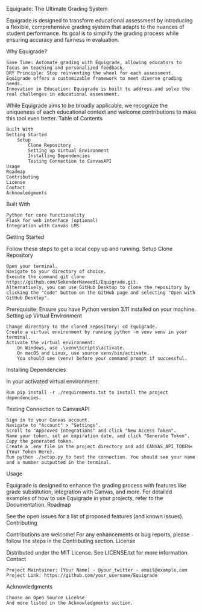 Equigrade: The Ultimate Grading System

Equigrade is designed to transform educational assessment by introducing a flexible, comprehensive grading system that adapts to the nuances of student performance. Its goal is to simplify the grading process while ensuring accuracy and fairness in evaluation.

Why Equigrade?

    Save Time: Automate grading with Equigrade, allowing educators to focus on teaching and personalized feedback.
    DRY Principle: Stop reinventing the wheel for each assessment. Equigrade offers a customizable framework to meet diverse grading needs.
    Innovation in Education: Equigrade is built to address and solve the real challenges in educational assessment.

While Equigrade aims to be broadly applicable, we recognize the uniqueness of each educational context and welcome contributions to make this tool even better.
Table of Contents

    Built With
    Getting Started
        Setup
            Clone Repository
            Setting up Virtual Environment
            Installing Dependencies
            Testing Connection to CanvasAPI
    Usage
    Roadmap
    Contributing
    License
    Contact
    Acknowledgments

Built With

    Python for core functionality
    Flask for web interface (optional)
    Integration with Canvas LMS

Getting Started

Follow these steps to get a local copy up and running.
Setup
Clone Repository

    Open your terminal.
    Navigate to your directory of choice.
    Execute the command git clone https://github.com/SekenderNaveed1/Equigrade.git.
    Alternatively, you can use GitHub Desktop to clone the repository by clicking the "Code" button on the GitHub page and selecting "Open with GitHub Desktop".

Prerequisite: Ensure you have Python version 3.11 installed on your machine.
Setting up Virtual Environment

    Change directory to the cloned repository: cd Equigrade.
    Create a virtual environment by running python -m venv venv in your terminal.
    Activate the virtual environment:
        On Windows, use .\venv\Scripts\activate.
        On macOS and Linux, use source venv/bin/activate.
        You should see (venv) before your command prompt if successful.

Installing Dependencies

In your activated virtual environment:

    Run pip install -r ./requirements.txt to install the project dependencies.

Testing Connection to CanvasAPI

    Sign in to your Canvas account.
    Navigate to "Account" > "Settings".
    Scroll to "Approved Integrations" and click "New Access Token".
    Name your token, set an expiration date, and click "Generate Token".
    Copy the generated token.
    Create a .env file in the project directory and add CANVAS_API_TOKEN={Your Token Here}.
    Run python ./setup.py to test the connection. You should see your name and a number outputted in the terminal.

Usage

Equigrade is designed to enhance the grading process with features like grade substitution, integration with Canvas, and more. For detailed examples of how to use Equigrade in your projects, refer to the Documentation.
Roadmap

See the open issues for a list of proposed features (and known issues).
Contributing

Contributions are welcome! For any enhancements or bug reports, please follow the steps in the Contributing section.
License

Distributed under the MIT License. See LICENSE.txt for more information.
Contact

    Project Maintainer: [Your Name] - @your_twitter - email@example.com
    Project Link: https://github.com/your_username/Equigrade

Acknowledgments

    Choose an Open Source License
    And more listed in the Acknowledgments section.
